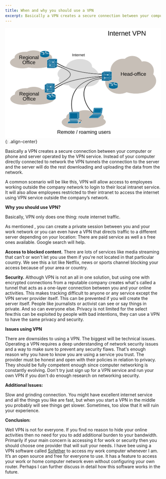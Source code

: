 ```yaml
---
title: When and why you should use a VPN
excerpt: Basically a VPN creates a secure connection between your computer or phone and server operated  by the VPN service. Instead of your computer directly connected to network the VPN tunnels the connection to the server and the server will do the rest downloading and uploading the data from the network. 
---
```

 
![center-aligned-image](/assets/images/Virtual_Private_Network_overview.svg){: .align-center} 
 
Basically a VPN creates a secure connection between your computer or phone and server operated  by the VPN service. Instead of your computer directly connected to network the VPN tunnels the connection to the server and the server will do the rest downloading and uploading the data from the network. 
 
A common scenario will be like this, VPN will allow access to employees working outside the company network to login to their local intranet service. It will also allow employees restricted to their intranet to access the internet using VPN service outside the company’s network.

**Why you should use VPN?**

Basically, VPN only does one thing: route internet traffic. 
 
As mentioned , you can create a private session between you and your work network or you can even have a VPN that directs traffic to a different server depending on your location: There are paid service as well a s free ones available. Google search will help.
 
**Access to blocked content.** There are  lots of services like media streaming that can't or won't let you use them if you're not located in that particular country. We see this a lot like Netflix, news or sports channel blocking your access because of your area or country.
 
**Security.** Although  VPN is not an all in one solution, but using one with encrypted connections from a reputable company creates what's called a tunnel that acts as a one-layer connection between you and your online activities. This makes tracking difficult to  anyone or any service except the VPN server provider itself. This can be prevented if you will create the server itself. People like journalists or activist can see or say things in private. And so can everyone else. Privacy is not limited for the select few.this can be exploited by people with bad intentions, they can use a VPN to have the same privacy and security. 
 
**Issues using VPN**

There are downsides to using a VPN. The biggest will be technical issues. Operating a VPN requires a deep understanding of network security issues and a way to make sure to prevent any security flaws. That's enough reason why you have to know you are using a service you trust. The provider must be honest and open with their policies in relation to privacy.  They should be fully competent enough since computer networking is constantly evolving. Don't try just sign up for a VPN service  and run your own VPN if you don't do enough research on networking security. 
 
**Additional Issues:**
 
Slow and grinding connection. You might have excellent internet service and all the things you like are fast, but when you start a VPN in the middle you probably will see things get slower. Sometimes, too slow that it will ruin your experience.
 
**Conclusion:**
 
Well VPN is not for everyone. If you find no reason to hide your online activities then no need for you to add additional burden to your bandwidth. Primarily if your main concern is accessing it for work or security then you should choose one provider that will suit your needs. I have bee using a VPN software called [Sofether](https://www.softether.org/) to access my work computer whenever I am. It’s an open source and free for everyone to use. It has a feature to access your work or home computer network even without configuring your own router. Perhaps I can further discuss in detail how this software works in the future.
 
 
 
